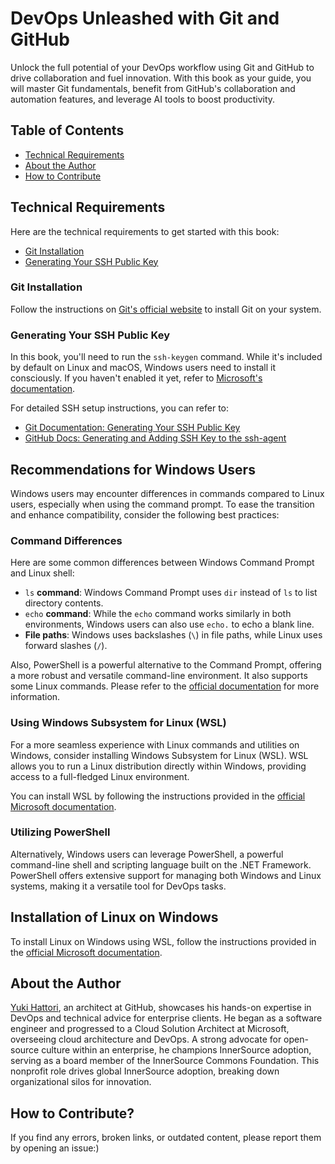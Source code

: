 # DevOps Unleashed with Git and GitHub

Unlock the full potential of your DevOps workflow using Git and GitHub to drive collaboration and fuel innovation. With this book as your guide, you will master Git fundamentals, benefit from GitHub's collaboration and automation features, and leverage AI tools to boost productivity.

## Table of Contents

- [Technical Requirements](#technical-requirements)
- [About the Author](#about-the-author)
- [How to Contribute](#how-to-contribute)

## Technical Requirements 

Here are the technical requirements to get started with this book:

- [Git Installation](#git-installation)
- [Generating Your SSH Public Key](#generating-your-ssh-public-key)

### Git Installation

Follow the instructions on [Git's official website](https://git-scm.com/book/en/v2/Getting-Started-Installing-Git) to install Git on your system.

### Generating Your SSH Public Key

In this book, you'll need to run the `ssh-keygen` command. While it's included by default on Linux and macOS, Windows users need to install it consciously. If you haven't enabled it yet, refer to [Microsoft's documentation](https://learn.microsoft.com/en-us/windows-server/administration/openssh/openssh_install_firstuse?tabs=gui).

For detailed SSH setup instructions, you can refer to:
- [Git Documentation: Generating Your SSH Public Key](https://git-scm.com/book/en/v2/Git-on-the-Server-Generating-Your-SSH-Public-Key)
- [GitHub Docs: Generating and Adding SSH Key to the ssh-agent](https://docs.github.com/en/authentication/connecting-to-github-with-ssh/generating-a-new-ssh-key-and-adding-it-to-the-ssh-agent)

## Recommendations for Windows Users

Windows users may encounter differences in commands compared to Linux users, especially when using the command prompt. To ease the transition and enhance compatibility, consider the following best practices:

### Command Differences

Here are some common differences between Windows Command Prompt and Linux shell:

- `ls` **command**: Windows Command Prompt uses `dir` instead of `ls` to list directory contents.
- `echo` **command**:  While the `echo` command works similarly in both environments, Windows users can also use `echo.` to echo a blank line.
- **File paths**: Windows uses backslashes (`\`) in file paths, while Linux uses forward slashes (`/`).

Also, PowerShell is a powerful alternative to the Command Prompt, offering a more robust and versatile command-line environment.
It also supports some Linux commands. Please refer to the [official documentation](https://learn.microsoft.com/en-us/powershell/) for more information.

### Using Windows Subsystem for Linux (WSL)

For a more seamless experience with Linux commands and utilities on Windows, consider installing Windows Subsystem for Linux (WSL). WSL allows you to run a Linux distribution directly within Windows, providing access to a full-fledged Linux environment.

You can install WSL by following the instructions provided in the [official Microsoft documentation](https://learn.microsoft.com/en-us/windows/wsl/install).

### Utilizing PowerShell

Alternatively, Windows users can leverage PowerShell, a powerful command-line shell and scripting language built on the .NET Framework. PowerShell offers extensive support for managing both Windows and Linux systems, making it a versatile tool for DevOps tasks.

## Installation of Linux on Windows

To install Linux on Windows using WSL, follow the instructions provided in the [official Microsoft documentation](https://learn.microsoft.com/en-us/windows/wsl/install).

## About the Author

[Yuki Hattori](https://www.linkedin.com/in/yukihattori/), an architect at GitHub, showcases his hands-on expertise in DevOps and technical advice for enterprise clients. He began as a software engineer and progressed to a Cloud Solution Architect at Microsoft, overseeing cloud architecture and DevOps. A strong advocate for open-source culture within an enterprise, he champions InnerSource adoption, serving as a board member of the InnerSource Commons Foundation. This nonprofit role drives global InnerSource adoption, breaking down organizational silos for innovation.

## How to Contribute?

If you find any errors, broken links, or outdated content, please report them by opening an issue:)
